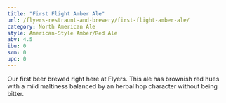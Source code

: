 ```yaml
---
title: "First Flight Amber Ale"
url: /flyers-restraunt-and-brewery/first-flight-amber-ale/
category: North American Ale
style: American-Style Amber/Red Ale
abv: 4.5
ibu: 0
srm: 0
upc: 0
---
```

Our first beer brewed right here at Flyers.  This ale has brownish red hues with a mild maltiness balanced by an herbal hop character without being bitter.
